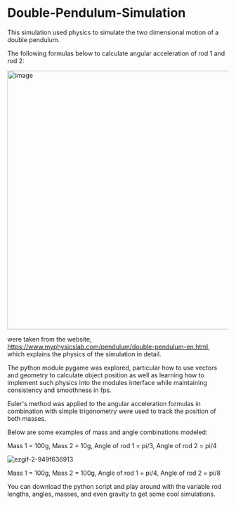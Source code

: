 # Double-Pendulum-Simulation
This simulation used physics to simulate the two dimensional motion of a double pendulum. 

The following formulas below to calculate angular acceleration of rod 1 and rod 2:

<img width="590" alt="image" src="https://user-images.githubusercontent.com/106757076/186555717-f62751b5-171c-47cf-9a6c-721ea9dc7dd9.png">

were taken from the website, https://www.myphysicslab.com/pendulum/double-pendulum-en.html, which explains the physics of the simulation in detail.

The python module pygame was explored, particular how to use vectors and geometry to calculate object position as well as learning how to implement such physics into the modules interface while maintaining consistency and smoothness in fps.

Euler's method was applied to the angular acceleration formulas in combination with simple trigonometry were used to track the position of both masses.

Below are some examples of mass and angle combinations modeled:

Mass 1 = 100g, Mass 2 = 10g, Angle of rod 1 = pi/3, Angle of rod 2 = pi/4

![ezgif-2-949f636913](https://user-images.githubusercontent.com/106757076/186556147-fd696bf5-85f7-431c-b727-d7db55f7399a.gif)

Mass 1 = 100g, Mass 2 = 100g, Angle of rod 1 = pi/4, Angle of rod 2 = pi/8

You can download the python script and play around with the variable rod lengths, angles, masses, and even gravity to get some cool simulations. 
